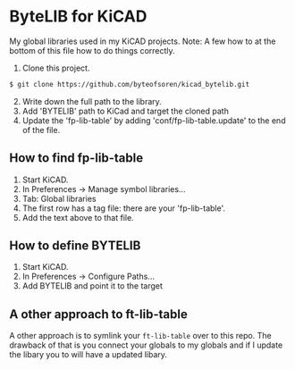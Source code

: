 # ByteLIB for KiCAD
My global libraries used in my KiCAD projects.
Note: A few how to at the bottom of this file how to do things correctly.
1. Clone this project.
``` BASH
$ git clone https://github.com/byteofsoren/kicad_bytelib.git
```
2. Write down the full path to the library.
3. Add 'BYTELIB' path to KiCad and target the cloned path
4. Update the 'fp-lib-table' by adding 'conf/fp-lib-table.update' to the end of the file.

## How to find fp-lib-table
1. Start KiCAD.
2. In Preferences -> Manage symbol libraries...
3. Tab: Global libraries
4. The first row has a tag file: there are your 'fp-lib-table'.
5. Add the text above to that file.

## How to define BYTELIB
1. Start KiCAD.
2. In Preferences -> Configure Paths...
3. Add BYTELIB and point it to the target

## A other approach to ft-lib-table
A other approach is to symlink your `ft-lib-table` over to this repo.
The drawback of that is you connect your globals to my globals and if I update the libary
you to will have a updated libary.

